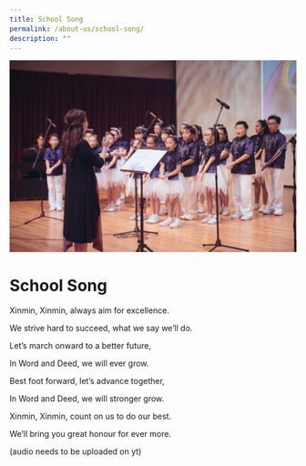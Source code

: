 ```yaml
---
title: School Song
permalink: /about-us/school-song/
description: ""
---
```

![](/images/Actual-153.jpg)

# **School Song**

Xinmin, Xinmin, always aim for excellence.

We strive hard to succeed, what we say we’ll do.

Let’s march onward to a better future,

In Word and Deed, we will ever grow.

Best foot forward, let’s advance together,

In Word and Deed, we will stronger grow.

Xinmin, Xinmin, count on us to do our best.

We’ll bring you great honour for ever more.

(audio needs to be uploaded on yt)